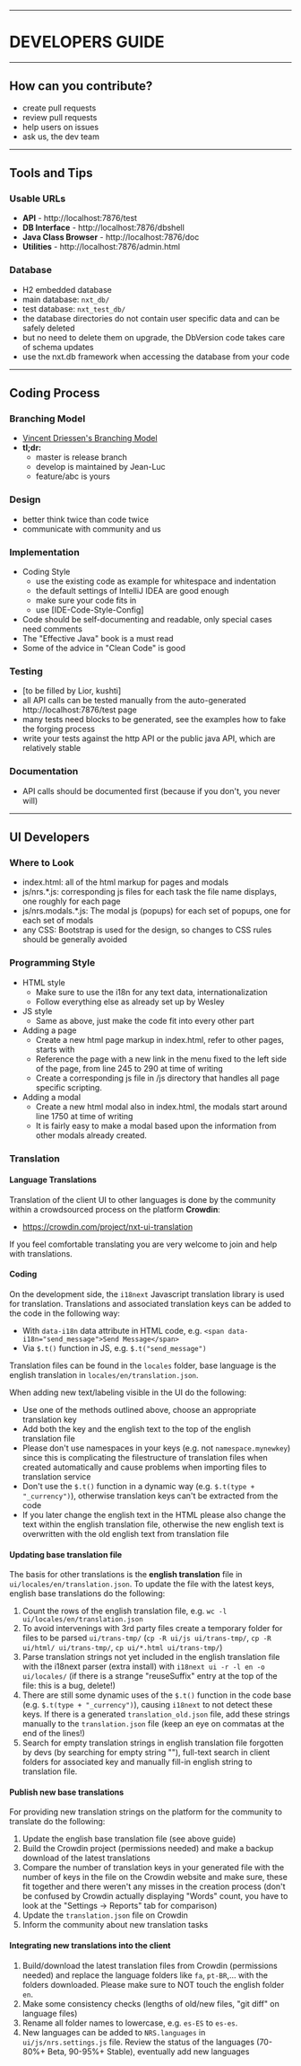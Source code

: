 ----
# DEVELOPERS GUIDE #

----
## How can you contribute? ##

  - create pull requests
  - review pull requests
  - help users on issues
  - ask us, the dev team

----
## Tools and Tips ##
### Usable URLs ###

  - **API** - http://localhost:7876/test
  - **DB Interface** - http://localhost:7876/dbshell
  - **Java Class Browser** - http://localhost:7876/doc
  - **Utilities** - http://localhost:7876/admin.html

### Database ###
  
  - H2 embedded database
  - main database: `nxt_db/`
  - test database: `nxt_test_db/`
  - the database directories do not contain user specific data and can be safely deleted
  - but no need to delete them on upgrade, the DbVersion code takes care of schema updates
  - use the nxt.db framework when accessing the database from your code

----
## Coding Process ##


### Branching Model ###

  - [Vincent Driessen's Branching Model](http://nvie.com/posts/a-successful-git-branching-model/)
  - **tl;dr:**
    - master is release branch
    - develop is maintained by Jean-Luc
    - feature/abc is yours

### Design ###

  - better think twice than code twice
  - communicate with community and us

### Implementation ###

  - Coding Style
    - use the existing code as example for whitespace and indentation
    - the default settings of IntelliJ IDEA are good enough
    - make sure your code fits in
    - use [IDE-Code-Style-Config]
  - Code should be self-documenting and readable, only special cases need comments
  - The "Effective Java" book is a must read
  - Some of the advice in "Clean Code" is good

### Testing ###

  - [to be filled by Lior, kushti]
  - all API calls can be tested manually from the auto-generated http://localhost:7876/test page
  - many tests need blocks to be generated, see the examples how to fake the forging process
  - write your tests against the http API or the public java API, which are relatively stable
  
### Documentation ###

  - API calls should be documented first (because if you don't, you never will)

----
## UI Developers ##


### Where to Look ###

  - index.html: all of the html markup for pages and modals 
  - js/nrs.*.js: corresponding js files for each task the file name displays, one roughly for each page
  - js/nrs.modals.*.js: The modal js (popups) for each set of popups, one for each set of modals
  - any CSS: Bootstrap is used for the design, so changes to CSS rules should be generally avoided
  
### Programming Style ###

  - HTML style
    - Make sure to use the i18n for any text data, internationalization
    - Follow everything else as already set up by Wesley
  - JS style
    - Same as above, just make the code fit into every other part
  - Adding a page
    - Create a new html page markup in index.html, refer to other pages, starts with <div id="NAME-page" class="page">
    - Reference the page with a new link in the menu fixed to the left side of the page, from line 245 to 290 at time of writing
    - Create a corresponding js file in /js directory that handles all page specific scripting.
  - Adding a modal
    - Create a new html modal also in index.html, the modals start around line 1750 at time of writing
    - It is fairly easy to make a modal based upon the information from other modals already created.

### Translation ###

#### Language Translations ####

Translation of the client UI to other languages is done by the community within a crowdsourced process on the platform **Crowdin**:

- https://crowdin.com/project/nxt-ui-translation

If you feel comfortable translating you are very welcome to join and help with translations.

#### Coding ####

On the development side, the ``i18next`` Javascript translation library is used for translation. Translations and associated translation keys can be added to the code in the following way:

- With ``data-i18n`` data attribute in HTML code, e.g. ``<span data-i18n="send_message">Send Message</span>``
- Via ``$.t()`` function in JS, e.g. ``$.t("send_message")``

Translation files can be found in the ``locales`` folder, base language is the english translation in ``locales/en/translation.json``.

When adding new text/labeling visible in the UI do the following:

- Use one of the methods outlined above, choose an appropriate translation key
- Add both the key and the english text to the top of the english translation file
- Please don't use namespaces in your keys (e.g. not ``namespace.mynewkey``) since this is complicating the filestructure of translation files when created automatically and cause problems when importing files to translation service
- Don't use the ``$.t()`` function in a dynamic way (e.g. ``$.t(type + "_currency")``), otherwise translation keys can't be extracted from the code
- If you later change the english text in the HTML please also change the text within the english translation file, otherwise the new english text is overwritten with the old english text from translation file

#### Updating base translation file #####

The basis for other translations is the **english translation** file in ``ui/locales/en/translation.json``. To update the file with the latest keys, english base translations do the following:

1. Count the rows of the english translation file, e.g. ``wc -l ui/locales/en/translation.json``
2. To avoid intervenings with 3rd party files create a temporary folder for files to be parsed ``ui/trans-tmp/`` (``cp -R ui/js ui/trans-tmp/``, ``cp -R ui/html/ ui/trans-tmp/``, ``cp ui/*.html ui/trans-tmp/``)
3. Parse translation strings not yet included in the english translation file with the i18next parser (extra install) with ``i18next ui -r -l en -o ui/locales/`` (if there is a strange "reuseSuffix" entry at the top of the file: this is a bug, delete!)
4. There are still some dynamic uses of the ``$.t()`` function in the code base (e.g. ``$.t(type + "_currency")``), causing ``i18next`` to not detect these keys. If there is a generated ``translation_old.json`` file, add these strings manually to the ``translation.json`` file (keep an eye on commatas at the end of the lines!)
5. Search for empty translation strings in english translation file forgotten by devs (by searching for empty string ""), full-text search in client folders for associated key and manually fill-in english string to translation file.

#### Publish new base translations ####

For providing new translation strings on the platform for the community to translate do the following:

1. Update the english base translation file (see above guide)
2. Build the Crowdin project (permissions needed) and make a backup download of the latest translations
2. Compare the number of translation keys in your generated file with the number of keys in the file on the Crowdin website and make sure, these fit together and there weren't any misses in the creation process (don't be confused by Crowdin actually displaying "Words" count, you have to look at the "Settings -> Reports" tab for comparison)
3. Update the ``translation.json`` file on Crowdin
4. Inform the community about new translation tasks

#### Integrating new translations into the client ####

1. Build/download the latest translation files from Crowdin (permissions needed) and replace the language folders like ``fa``, ``pt-BR``,... with the folders downloaded. Please make sure to NOT touch the english folder ``en``.
2. Make some consistency checks (lengths of old/new files, "git diff" on language files)
3. Rename all folder names to lowercase, e.g. ``es-ES`` to ``es-es``.
4. New languages can be added to ``NRS.languages`` in ``ui/js/nrs.settings.js`` file. Review the status of the languages (70-80%+ Beta, 90-95%+ Stable), eventually add new languages




